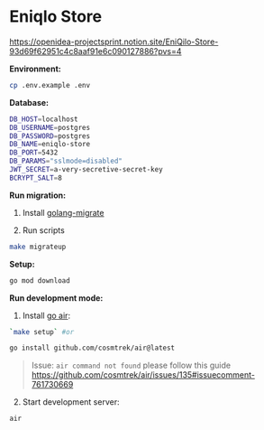 # Eniqlo Store

https://openidea-projectsprint.notion.site/EniQilo-Store-93d69f62951c4c8aaf91e6c090127886?pvs=4

**Environment:**

```sh
cp .env.example .env
```

**Database:**

```sh
DB_HOST=localhost
DB_USERNAME=postgres
DB_PASSWORD=postgres
DB_NAME=eniqlo-store
DB_PORT=5432
DB_PARAMS="sslmode=disabled"
JWT_SECRET=a-very-secretive-secret-key
BCRYPT_SALT=8
```

**Run migration:**

1. Install [golang-migrate](https://github.com/golang-migrate/migrate/tree/master/cmd/migrate#installation)

2. Run scripts

```sh
make migrateup
```

**Setup:**

```sh
go mod download
```

**Run development mode:**

1. Install [go air](https://github.com/cosmtrek/air):

```sh
`make setup` #or

go install github.com/cosmtrek/air@latest
```

> Issue: `air command not found` please follow this guide https://github.com/cosmtrek/air/issues/135#issuecomment-761730669

2. Start development server:

```sh
air
```
